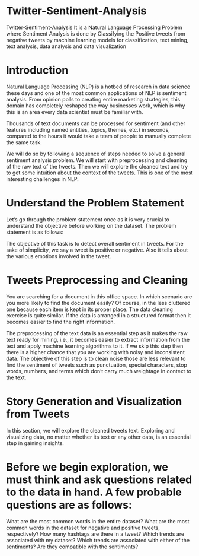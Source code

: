 # Twitter-Sentiment-Analysis
Twitter-Sentiment-Analysis
It is a Natural Language Processing Problem where Sentiment Analysis is done by Classifying the Positive tweets from negative tweets by machine learning models for classification, text mining, text analysis, data analysis and data visualization

# Introduction
Natural Language Processing (NLP) is a hotbed of research in data science these days and one of the most common applications of NLP is sentiment analysis. From opinion polls to creating entire marketing strategies, this domain has completely reshaped the way businesses work, which is why this is an area every data scientist must be familiar with.

Thousands of text documents can be processed for sentiment (and other features including named entities, topics, themes, etc.) in seconds, compared to the hours it would take a team of people to manually complete the same task.

We will do so by following a sequence of steps needed to solve a general sentiment analysis problem. We will start with preprocessing and cleaning of the raw text of the tweets. Then we will explore the cleaned text and try to get some intuition about the context of the tweets. 
This is one of the most interesting challenges in NLP.

# Understand the Problem Statement
Let’s go through the problem statement once as it is very crucial to understand the objective before working on the dataset. The problem statement is as follows:

The objective of this task is to detect overall sentiment in tweets. For the sake of simplicity, we say a tweet is positive or negative. Also it tells about the various emotions involved in the tweet.

# Tweets Preprocessing and Cleaning
You are searching for a document in this office space. In which scenario are you more likely to find the document easily? Of course, in the less cluttered one because each item is kept in its proper place. The data cleaning exercise is quite similar. If the data is arranged in a structured format then it becomes easier to find the right information.

The preprocessing of the text data is an essential step as it makes the raw text ready for mining, i.e., it becomes easier to extract information from the text and apply machine learning algorithms to it. If we skip this step then there is a higher chance that you are working with noisy and inconsistent data. The objective of this step is to clean noise those are less relevant to find the sentiment of tweets such as punctuation, special characters, stop words, numbers, and terms which don’t carry much weightage in context to the text.

# Story Generation and Visualization from Tweets
In this section, we will explore the cleaned tweets text. Exploring and visualizing data, no matter whether its text or any other data, is an essential step in gaining insights. 

# Before we begin exploration, we must think and ask questions related to the data in hand. A few probable questions are as follows:

What are the most common words in the entire dataset? What are the most common words in the dataset for negative and positive tweets, respectively? How many hashtags are there in a tweet? Which trends are associated with my dataset? Which trends are associated with either of the sentiments? Are they compatible with the sentiments?
